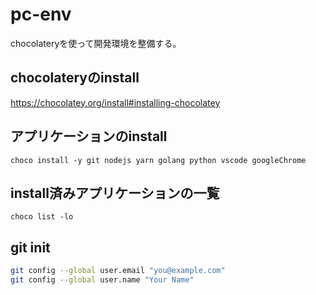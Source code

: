 # pc-env

chocolateryを使って開発環境を整備する。

## chocolateryのinstall

https://chocolatey.org/install#installing-chocolatey

## アプリケーションのinstall

`choco install -y git nodejs yarn golang python vscode googleChrome`

## install済みアプリケーションの一覧

`choco list -lo`

## git init

```bash
git config --global user.email "you@example.com"
git config --global user.name "Your Name"
```